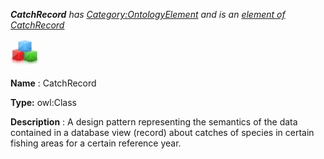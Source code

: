 ___CatchRecord__ 
 has
 [Category:OntologyElement](../../Category/OntologyElement "Category:OntologyElement") 
 and is an
 [element of](../../Property/ElementOf "Property:ElementOf") 
[CatchRecord](../../Submissions/CatchRecord "Submissions:CatchRecord")_




  





[![Class](../images/thumb/2/27/Class.gif/45px-Class.gif)](../../Image/Class.gif "Class")


__Name__ 
 : CatchRecord
 



__Type:__ 
 owl:Class
 



__Description__ 
 : A design pattern representing the semantics of the data contained in a database view (record) about catches of species in certain fishing areas for a certain reference year.